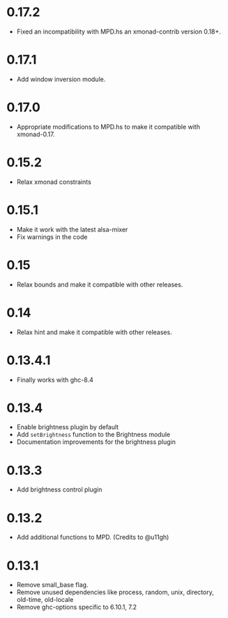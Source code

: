 # 0.17.2

* Fixed an incompatibility with MPD.hs an xmonad-contrib version 0.18+.

# 0.17.1

* Add window inversion module.

# 0.17.0

* Appropriate modifications to MPD.hs to make it compatible with
  xmonad-0.17.

# 0.15.2

* Relax xmonad constraints

# 0.15.1

* Make it work with the latest alsa-mixer
* Fix warnings in the code

# 0.15

* Relax bounds and make it compatible with other releases.

# 0.14

* Relax hint and make it compatible with other releases.

# 0.13.4.1

* Finally works with ghc-8.4

# 0.13.4

* Enable brightness plugin by default
* Add `setBrightness` function to the Brightness module
* Documentation improvements for the brightness plugin

# 0.13.3

* Add brightness control plugin

# 0.13.2

* Add additional functions to MPD. (Credits to @u11gh)

# 0.13.1

* Remove small_base flag.
* Remove unused dependencies like process, random, unix, directory, old-time, old-locale
* Remove ghc-options specific to 6.10.1, 7.2
